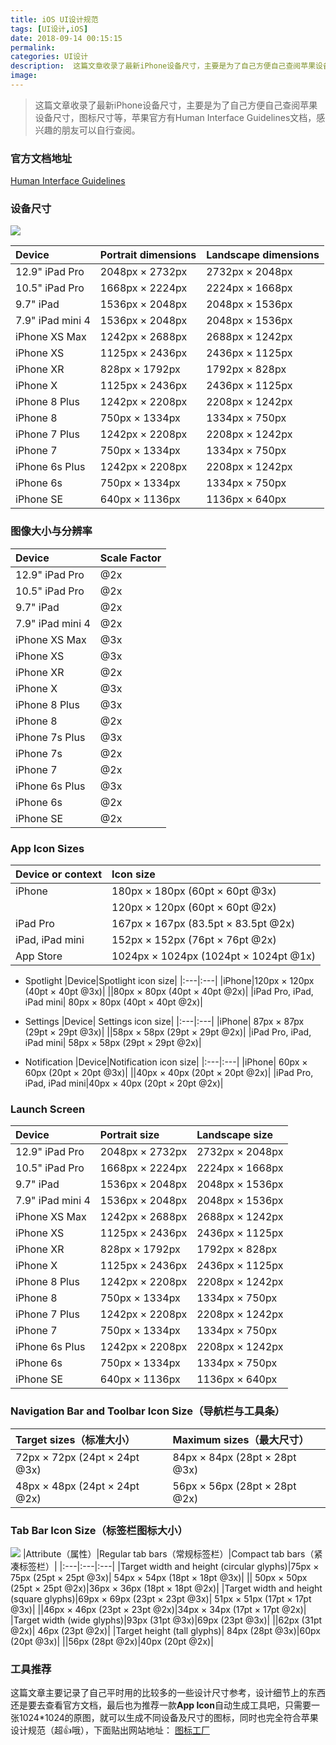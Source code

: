 ```yaml
---
title: iOS UI设计规范
tags: [UI设计,iOS]
date: 2018-09-14 00:15:15
permalink:
categories: UI设计
description:  这篇文章收录了最新iPhone设备尺寸，主要是为了自己方便自己查阅苹果设备尺寸，图标尺寸等，苹果官方有Human Interface Guidelines文档，感兴趣的朋友可以自行查阅。
image:
---
```

<p class="description"></p>


<!-- more -->

> 这篇文章收录了最新iPhone设备尺寸，主要是为了自己方便自己查阅苹果设备尺寸，图标尺寸等，苹果官方有Human Interface Guidelines文档，感兴趣的朋友可以自行查阅。
### 官方文档地址
[Human Interface Guidelines](https://developer.apple.com/design/human-interface-guidelines/)

### 设备尺寸
![](https://ws1.sinaimg.cn/large/0069RVTdly1fv8b4605d6j313w0ey755.jpg)

|Device|Portrait dimensions|Landscape dimensions|
|:------|:------|:------|
|12.9" iPad Pro|2048px × 2732px|2732px × 2048px|
|10.5" iPad Pro|1668px × 2224px|2224px × 1668px|
|9.7" iPad|1536px × 2048px|2048px × 1536px
|7.9" iPad mini 4|1536px × 2048px|	2048px × 1536px
|iPhone XS Max|1242px × 2688px|	2688px × 1242px|
|iPhone XS|	1125px × 2436px|2436px × 1125px|
|iPhone XR|	828px × 1792px|1792px × 828px|
|iPhone X|1125px × 2436px|2436px × 1125px|
|iPhone 8 Plus|1242px × 2208px|	2208px × 1242px|
|iPhone 8|	750px × 1334px|1334px × 750px|
|iPhone 7 Plus|1242px × 2208px|2208px × 1242px|
|iPhone 7|750px × 1334px|1334px × 750px|
|iPhone 6s Plus|	1242px × 2208px|2208px × 1242px|
|iPhone 6s|750px × 1334px|1334px × 750px|
|iPhone SE|	640px × 1136px|1136px × 640px|

### 图像大小与分辨率
|Device|	Scale Factor|
|:---|:---|
|12.9" iPad Pro|@2x|
|10.5" iPad Pro|@2x|
|9.7" iPad|@2x|
|7.9" iPad mini 4|	@2x|
|iPhone XS Max|@3x|
|iPhone XS|@3x|
|iPhone XR|@2x|
|iPhone X|@3x|
|iPhone 8 Plus|@3x|
|iPhone 8|@2x|
|iPhone 7s Plus|	@3x|
|iPhone 7s|@2x|
|iPhone 7|@2x|
|iPhone 6s Plus|@3x|
|iPhone 6s|	@2x|
|iPhone SE|@2x|

### App Icon Sizes
|Device or context|	Icon size|
|:---|:---|
|iPhone|	180px × 180px (60pt × 60pt @3x)|
||120px × 120px (60pt × 60pt @2x)|
|iPad Pro|167px × 167px (83.5pt × 83.5pt @2x)|
|iPad, iPad mini|152px × 152px (76pt × 76pt @2x)|
|App Store|1024px × 1024px (1024pt × 1024pt @1x)|

- Spotlight
|Device|Spotlight icon size|
|:---|:---|
|iPhone|120px × 120px (40pt × 40pt @3x)|
||80px × 80px (40pt × 40pt @2x)|
|iPad Pro, iPad, iPad mini|	80px × 80px (40pt × 40pt @2x)|

- Settings
|Device|	Settings icon size|
|:---|:---|
|iPhone|	87px × 87px (29pt × 29pt @3x)|
||58px × 58px (29pt × 29pt @2x)|
|iPad Pro, iPad, iPad mini|	58px × 58px (29pt × 29pt @2x)|

- Notification
|Device|Notification icon size|
|:---|:---|
|iPhone|	60px × 60px (20pt × 20pt @3x)|
||40px × 40px (20pt × 20pt @2x)|
|iPad Pro, iPad, iPad mini|40px × 40px (20pt × 20pt @2x)|

### Launch Screen
|Device|	Portrait size|	Landscape size|
|:---|:---|:---|
|12.9" iPad Pro|	2048px × 2732px|2732px × 2048px|
|10.5" iPad Pro|	1668px × 2224px|2224px × 1668px|
|9.7" iPad|1536px × 2048px|2048px × 1536px|
|7.9" iPad mini 4|1536px × 2048px|2048px × 1536px|
|iPhone XS Max|	1242px × 2688px|2688px × 1242px|
|iPhone XS|	1125px × 2436px|2436px × 1125px|
|iPhone XR|	828px × 1792px|1792px × 828px|
|iPhone X|1125px × 2436px|2436px × 1125px|
|iPhone 8 Plus|1242px × 2208px|2208px × 1242px|
|iPhone 8|750px × 1334px|1334px × 750px|
|iPhone 7 Plus|	1242px × 2208px|2208px × 1242px|
|iPhone 7|	750px × 1334px|	1334px × 750px|
|iPhone 6s Plus|1242px × 2208px|2208px × 1242px|
|iPhone 6s|750px × 1334px|1334px × 750px|
|iPhone SE|640px × 1136px|	1136px × 640px|

### Navigation Bar and Toolbar Icon Size（导航栏与工具条）
|Target sizes（标准大小）|	Maximum sizes（最大尺寸）|
|:---|:---|
|72px × 72px (24pt × 24pt @3x)|	84px × 84px (28pt × 28pt @3x)|
|48px × 48px (24pt × 24pt @2x)|	56px × 56px (28pt × 28pt @2x)|

### Tab Bar Icon Size（标签栏图标大小）
![](https://ws3.sinaimg.cn/large/0069RVTdly1fv8cfny8vnj30nq0763ys.jpg)
|Attribute（属性）|Regular tab bars（常规标签栏）|Compact tab bars（紧凑标签栏）|
|:---|:---|:---|
|Target width and height (circular glyphs)|75px × 75px (25pt × 25pt @3x)|	54px × 54px (18pt × 18pt @3x)|
||	50px × 50px (25pt × 25pt @2x)|36px × 36px (18pt × 18pt @2x)|
|Target width and height (square glyphs)|69px × 69px (23pt × 23pt @3x)|	51px × 51px (17pt × 17pt @3x)|
||46px × 46px (23pt × 23pt @2x)|34px × 34px (17pt × 17pt @2x)|
|Target width (wide glyphs)|93px (31pt @3x)|69px (23pt @3x)|
||62px (31pt @2x)|	46px (23pt @2x)|
|Target height (tall glyphs)|	84px (28pt @3x)|60px (20pt @3x)|
||56px (28pt @2x)|40px (20pt @2x)|

### 工具推荐
这篇文章主要记录了自己平时用的比较多的一些设计尺寸参考，设计细节上的东西还是要去查看官方文档，最后也为推荐一款**App Icon**自动生成工具吧，只需要一张1024*1024的原图，就可以生成不同设备及尺寸的图标，同时也完全符合苹果设计规范（超👍哦），下面贴出网站地址：
[图标工厂](https://icon.wuruihong.com/)
